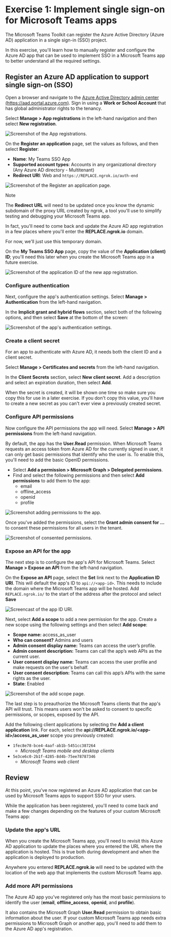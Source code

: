 # Exercise 1: Implement single sign-on for Microsoft Teams apps


The Microsoft Teams Toolkit can register the Azure Active Directory (Azure AD) application in a single sign-in (SSO) project.

In this exercise, you'll learn how to manually register and configure the Azure AD app that can be used to implement SSO in a Microsoft Teams app to better understand all the required settings.

## Register an Azure AD application to support single sign-on (SSO)

Open a browser and navigate to the [Azure Active Directory admin center (https://aad.portal.azure.com)](https://aad.portal.azure.com). Sign in using a **Work or School Account** that has global administrator rights to the tenancy.

Select **Manage > App registrations** in the left-hand navigation and then select **New registration**.

![Screenshot of the App registrations.](../../Linked_Image_Files/4-Teams/sso/03-azure-ad-app-registration-01.png)

On the **Register an application** page, set the values as follows, and then select **Register**:

- **Name**: My Teams SSO App
- **Supported account types**: Accounts in any organizational directory (Any Azure AD directory - Multitenant)
- **Redirect URI**: Web and `https://REPLACE.ngrok.io/auth-end`

![Screenshot of the Register an application page.](../../Linked_Image_Files/4-Teams/sso/03-azure-ad-app-registration-02.png)

> [!NOTE]
> The **Redirect URL** will need to be updated once you know the dynamic subdomain of the proxy URL created by ngrok, a tool you'll use to simplify testing and debugging your Microsoft Teams app.
>
> In fact, you'll need to come back and update the Azure AD app registration in a few places where you'll enter the **REPLACE.ngrok.io** domain.
>
> For now, we'll just use this temporary domain.

On the **My Teams SSO App** page, copy the value of the **Application (client) ID**; you'll need this later when you create the Microsoft Teams app in a future exercise.

![Screenshot of the application ID of the new app registration.](../../Linked_Image_Files/4-Teams/sso/03-azure-ad-app-registration-03.png)

### Configure authentication

Next, configure the app's authentication settings. Select **Manage > Authentication** from the left-hand navigation.

In the **Implicit grant and hybrid flows** section, select both of the following options, and then select **Save** at the bottom of the screen:

![Screenshot of the app's authentication settings.](../../Linked_Image_Files/4-Teams/sso/03-azure-ad-app-registration-04.png)

### Create a client secret

For an app to authenticate with Azure AD, it needs both the client ID and a client secret.

Select **Manage > Certificates and secrets** from the left-hand navigation.

In the **Client Secrets** section, select **New client secret**. Add a description and select an expiration duration, then select **Add**.

When the secret is created, it will be shown one time so make sure you copy this for use in a later exercise. If you don't copy this value, you'll have to create a new secret as you can't ever view a previously created secret.

### Configure API permissions

Now configure the API permissions the app will need. Select **Manage > API permissions** from the left-hand navigation.

By default, the app has the **User.Read** permission. When Microsoft Teams requests an access token from Azure AD for the currently signed in user, it can only get basic permissions that identify who the user is. To enable this, you'll need to add the basic OpenID permissions.

- Select **Add a permission > Microsoft Graph > Delegated permissions**.
- Find and select the following permissions and then select **Add permissions** to add them to the app:
  - email
  - offline_access
  - openid
  - profile

![Screenshot adding permissions to the app.](../../Linked_Image_Files/4-Teams/sso/03-azure-ad-app-registration-05.png)

Once you've added the permissions, select the **Grant admin consent for ...** to consent these permissions for all users in the tenant.

![Screenshot of consented permissions.](../../Linked_Image_Files/4-Teams/sso/03-azure-ad-app-registration-06.png)

### Expose an API for the app

The next step is to configure the app's API for Microsoft Teams. Select **Manage > Expose an API** from the left-hand navigation.

On the **Expose an API** page, select the **Set** link next to the **Application ID URI**. This will default the app's ID to `api://<app-id>`. This needs to include the domain where the Microsoft Teams app will be hosted. Add `REPLACE.ngrok.io/` to the start of the address after the protocol and select **Save**

![Screencast of the app ID URI.](../../Linked_Image_Files/4-Teams/sso/03-azure-ad-app-registration-07.png)

Next, select **Add a scope** to add a new permission for the app. Create a new scope using the following settings and then select **Add scope**:

- **Scope name:** access_as_user
- **Who can consent?** Admins and users
- **Admin consent display name:** Teams can access the user’s profile.
- **Admin consent description:** Teams can call the app’s web APIs as the current user.
- **User consent display name:** Teams can access the user profile and make requests on the user's behalf.
- **User consent description:** Teams can call this app’s APIs with the same rights as the user.
- **State**: Enabled

![Screenshot of the add scope page.](../../Linked_Image_Files/4-Teams/sso/03-azure-ad-app-registration-08.png)

The last step is to preauthorize the Microsoft Teams clients that the app's API will trust. This means users won't be asked to consent to specific permissions, or scopes, exposed by the API.

Add the following client applications by selecting the **Add a client application** link. For each, select the **api://REPLACE.ngrok.io/\<app-id>/access_as_user** scope you previously created:

- `1fec8e78-bce4-4aaf-ab1b-5451cc387264`
  - *Microsoft Teams mobile and desktop clients*
- `5e3ce6c0-2b1f-4285-8d4b-75ee78787346`
  - *Microsoft Teams web client*

## Review

At this point, you've now registered an Azure AD application that can be used by Microsoft Teams apps to support SSO for your users.

While the application has been registered, you'll need to come back and make a few changes depending on the features of your custom Microsoft Teams app:

### Update the app's URL

When you create the Microsoft Teams app, you'll need to revisit this Azure AD application to update the places where you entered the URL where the application is hosted. This is true both during development and when the application is deployed to production.

Anywhere you entered **REPLACE.ngrok.io** will need to be updated with the location of the web app that implements the custom Microsoft Teams app.

### Add more API permissions

The Azure AD app you've registered only has the most basic permissions to identify the user (**email**, **offline_access**, **openid**, and **profile**).

It also contains the Microsoft Graph **User.Read** permission to obtain basic information about the user. If your custom Microsoft Teams app needs extra permissions to Microsoft Graph or another app, you'll need to add them to the Azure AD app's registration.
